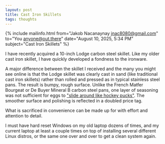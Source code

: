 ```yaml
---
layout: post
title: Cast Iron Skillets
tags: thoughts
---
```


{% include mailinfo.html from="Jakob Nacanaynay <jnac8080@gmail.com>" to="You <anyone@out.there>" date="August 10, 2025, 5:34 PM" subject="Cast Iron Skillets" %}

I have recently acquired a 10-inch Lodge carbon steel skillet. Like my older cast iron skillet, I have quickly developed a fondness to the ironware.

A major difference between the skillet I received and the many you might see online is that the Lodge skillet was clearly cast in sand (like traditional cast iron skillets) rather than rolled and pressed as in typical stainless steel pans. The result is bumpy, rough surface. Unlike the French Matfer Bourgeat or De Buyer Mineral B carbon steel pans, one layer of seasoning was not sufficient for eggs to ["slide around like hockey pucks"](https://youtu.be/-suTmUX4Vbk). The smoother surface and polishing is reflected in a doubled price tag.

What is sacrificed in convenience can be made up for with effort and attention to detail.

I must have hard reset Windows on my old laptop dozens of times, and my current laptop at least a couple times on top of installing several different Linux distros, or the same one over and over to get a clean system again.

